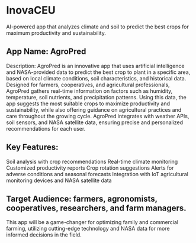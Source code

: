 # InovaCEU

AI-powered app that analyzes climate and soil to predict the best crops for maximum productivity and sustainability.


## App Name: AgroPred

Description: AgroPred is an innovative app that uses artificial intelligence and NASA-provided data to predict the best crop to plant in a specific area, based on local climate conditions, soil characteristics, and historical data. Designed for farmers, cooperatives, and agricultural professionals, AgroPred gathers real-time information on factors such as humidity, temperature, soil nutrients, and precipitation patterns. Using this data, the app suggests the most suitable crops to maximize productivity and sustainability, while also offering guidance on agricultural practices and care throughout the growing cycle. AgroPred integrates with weather APIs, soil sensors, and NASA satellite data, ensuring precise and personalized recommendations for each user.

## Key Features:

Soil analysis with crop recommendations
Real-time climate monitoring
Customized productivity reports
Crop rotation suggestions
Alerts for adverse conditions and seasonal forecasts
Integration with IoT agricultural monitoring devices and NASA satellite data

## Target Audience: farmers, agronomists, cooperatives, researchers, and farm managers.

This app will be a game-changer for optimizing family and commercial farming, utilizing cutting-edge technology and NASA data for more informed decisions in the field.